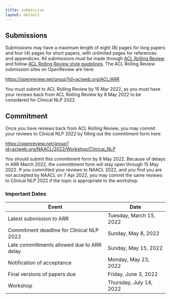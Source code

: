 ```yaml
---
title: submission
layout: default
---
```


## Submissions

Submissions may have a maximum length of eight (8) pages for long papers and four (4) pages for short papers, with unlimited pages for references and appendices.
All submissions must be made through [ACL Rolling Review](https://aclrollingreview.org/) and follow [ACL Rolling Review style guidelines](https://aclrollingreview.org/cfp).
The ACL Rolling Review submission sites on OpenReview are here:

<https://openreview.net/group?id=aclweb.org/ACL/ARR>

You must submit to ACL Rolling Review by 15 Mar 2022, as you must have your reviews back from ACL Rolling Review by 8 May 2022 to be considered for Clinical NLP 2022.


## Commitment

Once you have reviews back from ACL Rolling Review, you may commit your reviews to Clinical NLP 2022 by filling out the commitment form here:

<https://openreview.net/group?id=aclweb.org/NAACL/2022/Workshop/Clinical_NLP>

You should submit this commitment form by 8 May 2022.
Because of delays in ARR March 2022, the committment form will stay open through 15 May 2022.
If you committed your reviews to NAACL 2022, and you find you are not accepted by NAACL on 7 Apr 2022, you may commit the same reviews to Clinical NLP 2022 if the topic is appropriate to the workshop.


### Important Dates

| Event                                      | Date                    |
| ------------------------------------------ | ----------------------- |
| Latest submission to ARR                   | Tuesday, March 15, 2022 |
| Commitment deadline for Clinical NLP 2022  | Sunday, May 8, 2022     |
| Late committments allowed due to ARR delay | Sunday, May 15, 2022    |
| Notification of acceptance                 | Monday, May 23, 2022    |
| Final versions of papers due               | Friday, June 3, 2022    |
| Workshop                                   | Thursday, July 14, 2022 |
